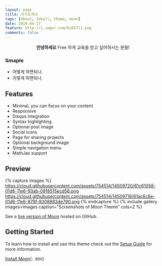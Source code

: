 ```yaml
---
layout: page
title: 자기소개서
tags: [about, Jekyll, theme, moon]
date: 2019-04-17
feature: http://i.imgur.com/Ds6S7lJ.png
comments: false
---
```

    
<center><b>안녕하세요</b> Free 하게 교육을 받고 싶어하시는 분들!</center>

### Smaple 
* 어떻게 하면되나. 
* 이렇게 하면되나.


## Features
* Minimal, you can focus on your content
* Responsive
* Disqus integration
* Syntax highlighting
* Optional post image
* Social icons
* Page for sharing projects
* Optional background image
* Simple navigation menu
* MathJax support

## Preview

{% capture images %}
    https://cloud.githubusercontent.com/assets/754514/14509720/61c61058-01d6-11e6-93ab-0918515ecd56.png
    https://cloud.githubusercontent.com/assets/754514/14509716/61ac6c8e-01d6-11e6-879f-8308883de790.png
{% endcapture %}
{% include gallery images=images caption="Screenshots of Moon Theme" cols=2 %}

See a [live version of Moon](http://taylantatli.github.io/Moon) hosted on GitHub.

## Getting Started

To learn how to install and use this theme check out the [Setup Guide](http://taylantatli.me/Moon/moon-theme/) for more information.
      
[Install Moon](https://github.com/TaylanTatli/Moon){: .btn}
